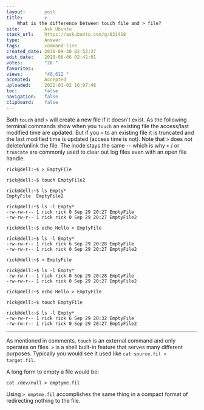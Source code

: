 ```yaml
---
layout:       post
title:        >
    What is the difference between touch file and > file?
site:         Ask Ubuntu
stack_url:    https://askubuntu.com/q/831418
type:         Answer
tags:         command-line
created_date: 2016-09-30 02:53:37
edit_date:    2018-08-06 02:42:01
votes:        "28 "
favorites:    
views:        "40,612 "
accepted:     Accepted
uploaded:     2022-01-02 16:07:48
toc:          false
navigation:   false
clipboard:    false
---
```


Both `touch` and `>` will create a new file if it doesn't exist. As the following terminal commands show when you `touch` an existing file the access/last modified time are updated. But if you `>` to an existing file it is truncated and the last modified time is updated (access time is not).  Note that `>` does not delete/unlink the file.  The inode stays the same -- which is why `>` / or `truncate` are commonly used to clear out log files even with an open file handle.

``` 
rick@dell:~$ > EmptyFile

```

``` 
rick@dell:~$ touch EmptyFile2

```

``` 
rick@dell:~$ ls Empty*
EmptyFile  EmptyFile2

```

``` 
rick@dell:~$ ls -l Empty*
-rw-rw-r-- 1 rick rick 0 Sep 29 20:27 EmptyFile
-rw-rw-r-- 1 rick rick 0 Sep 29 20:27 EmptyFile2

```

``` 
rick@dell:~$ echo Hello > EmptyFile

```

``` 
rick@dell:~$ ls -l Empty*
-rw-rw-r-- 1 rick rick 6 Sep 29 20:28 EmptyFile
-rw-rw-r-- 1 rick rick 0 Sep 29 20:27 EmptyFile2

```

``` 
rick@dell:~$ > EmptyFile

```

``` 
rick@dell:~$ ls -l Empty*
-rw-rw-r-- 1 rick rick 0 Sep 29 20:28 EmptyFile
-rw-rw-r-- 1 rick rick 0 Sep 29 20:27 EmptyFile2

```

``` 
rick@dell:~$ echo Hello > EmptyFile

```

``` 
rick@dell:~$ touch EmptyFile

```

``` 
rick@dell:~$ ls -l Empty*
-rw-rw-r-- 1 rick rick 6 Sep 29 20:32 EmptyFile
-rw-rw-r-- 1 rick rick 0 Sep 29 20:27 EmptyFile2

```


----------

As mentioned in comments, `touch` is an external command and only operates on files. `>` is a shell built-in feature that serves many different purposes. Typically you would see it used like `cat source.fil > target.fil`. 

A long form to empty a file would be:

``` 
cat /dev/null > emptyme.fil

```

Using `> emptme.fil` accomplishes the same thing in a compact format of redirecting nothing to the file.
